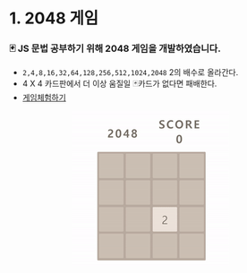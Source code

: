 # 1. 2048 게임

### 🃏 JS 문법 공부하기 위해 2048 게임을 개발하였습니다.

- `2,4,8,16,32,64,128,256,512,1024,2048` 2의 배수로 올라간다.
- 4 X 4 카드판에서 더 이상 움질일 🃏카드가 없다면 패배한다.
- [게임체험하기](https://dnr14.github.io/2048)

<div align=center>
  <img src=./images/2048.gif />
</div>

